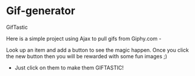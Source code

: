 # Gif-generator
GifTastic

Here is a simple project using Ajax to pull gifs from Giphy.com - 

Look up an item and add a button to see the magic happen.
Once you click the new button then you will be rewarded with some fun images ;)
 - Just click on them to make them GIFTASTIC!
